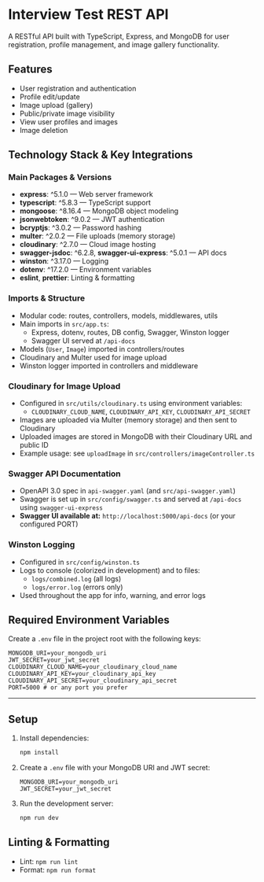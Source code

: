 # Interview Test REST API

A RESTful API built with TypeScript, Express, and MongoDB for user registration, profile management, and image gallery functionality.

## Features
- User registration and authentication
- Profile edit/update
- Image upload (gallery)
- Public/private image visibility
- View user profiles and images
- Image deletion

## Technology Stack & Key Integrations

### Main Packages & Versions
- **express**: ^5.1.0 — Web server framework
- **typescript**: ^5.8.3 — TypeScript support
- **mongoose**: ^8.16.4 — MongoDB object modeling
- **jsonwebtoken**: ^9.0.2 — JWT authentication
- **bcryptjs**: ^3.0.2 — Password hashing
- **multer**: ^2.0.2 — File uploads (memory storage)
- **cloudinary**: ^2.7.0 — Cloud image hosting
- **swagger-jsdoc**: ^6.2.8, **swagger-ui-express**: ^5.0.1 — API docs
- **winston**: ^3.17.0 — Logging
- **dotenv**: ^17.2.0 — Environment variables
- **eslint**, **prettier**: Linting & formatting

### Imports & Structure
- Modular code: routes, controllers, models, middlewares, utils
- Main imports in `src/app.ts`:
  - Express, dotenv, routes, DB config, Swagger, Winston logger
  - Swagger UI served at `/api-docs`
- Models (`User`, `Image`) imported in controllers/routes
- Cloudinary and Multer used for image upload
- Winston logger imported in controllers and middleware

### Cloudinary for Image Upload
- Configured in `src/utils/cloudinary.ts` using environment variables:
  - `CLOUDINARY_CLOUD_NAME`, `CLOUDINARY_API_KEY`, `CLOUDINARY_API_SECRET`
- Images are uploaded via Multer (memory storage) and then sent to Cloudinary
- Uploaded images are stored in MongoDB with their Cloudinary URL and public ID
- Example usage: see `uploadImage` in `src/controllers/imageController.ts`

### Swagger API Documentation
- OpenAPI 3.0 spec in `api-swagger.yaml` (and `src/api-swagger.yaml`)
- Swagger is set up in `src/config/swagger.ts` and served at `/api-docs` using `swagger-ui-express`
- **Swagger UI available at:** `http://localhost:5000/api-docs` (or your configured PORT)

### Winston Logging
- Configured in `src/config/winston.ts`
- Logs to console (colorized in development) and to files:
  - `logs/combined.log` (all logs)
  - `logs/error.log` (errors only)
- Used throughout the app for info, warning, and error logs

## Required Environment Variables

Create a `.env` file in the project root with the following keys:

```
MONGODB_URI=your_mongodb_uri
JWT_SECRET=your_jwt_secret
CLOUDINARY_CLOUD_NAME=your_cloudinary_cloud_name
CLOUDINARY_API_KEY=your_cloudinary_api_key
CLOUDINARY_API_SECRET=your_cloudinary_api_secret
PORT=5000 # or any port you prefer
```

---

## Setup
1. Install dependencies:
   ```bash
   npm install
   ```
2. Create a `.env` file with your MongoDB URI and JWT secret:
   ```env
   MONGODB_URI=your_mongodb_uri
   JWT_SECRET=your_jwt_secret
   ```
3. Run the development server:
   ```bash
   npm run dev
   ```

## Linting & Formatting
- Lint: `npm run lint`
- Format: `npm run format`
